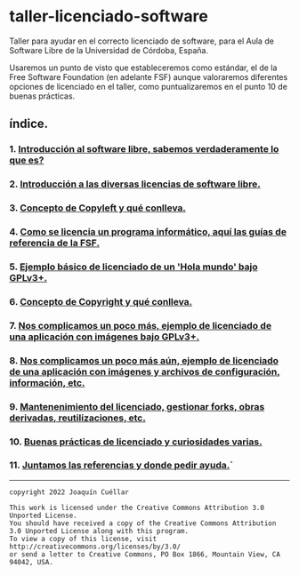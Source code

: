 # taller-licenciado-software
Taller para ayudar en el correcto licenciado de software, para el Aula de Software Libre de la Universidad de Córdoba, España.

Usaremos un punto de visto que estableceremos como estándar, el de la Free Software Foundation (en adelante FSF) aunque valoraremos diferentes opciones de licenciado en el taller, como puntualizaremos en el punto 10 de buenas prácticas.

## índice.
### 1. [Introducción al software libre, sabemos verdaderamente lo que es?](es/capitulo1.md)
### 2. [Introducción a las diversas licencias de software libre.](es/capitulo2.md)
### 3. [Concepto de Copyleft y qué conlleva.](es/capitulo3.md)
### 4. [Como se licencia un programa informático, aquí las guías de referencia de la FSF.](es/capitulo4.md)
### 5. [Ejemplo básico de licenciado de un 'Hola mundo' bajo GPLv3+.](es/capitulo5.md)
### 6. [Concepto de Copyright y qué conlleva.](es/capitulo6.md)
### 7. [Nos complicamos un poco más, ejemplo de licenciado de una aplicación con imágenes bajo GPLv3+.](es/capitulo7.md)
### 8. [Nos complicamos un poco más aún, ejemplo de licenciado de una aplicación con imágenes y archivos de configuración, información, etc.](es/capitulo8.md)
### 9. [Mantenenimiento del licenciado, gestionar forks, obras derivadas, reutilizaciones, etc.](es/capitulo9.md)
### 10. [Buenas prácticas de licenciado y curiosidades varias.](es/capitulo10.md)
### 11. [Juntamos las referencias y donde pedir ayuda.](es/capitulo11.md)`

***

```
copyright 2022 Joaquín Cuéllar

This work is licensed under the Creative Commons Attribution 3.0 Unported License. 
You should have received a copy of the Creative Commons Attribution 3.0 Unported License along with this program.
To view a copy of this license, visit http://creativecommons.org/licenses/by/3.0/
or send a letter to Creative Commons, PO Box 1866, Mountain View, CA 94042, USA.
```






